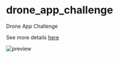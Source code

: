 # drone_app_challenge

Drone App Challenge

<!--  -->
See more details <a target="_blank" href="https://www.uplabs.com/posts/drone-app-challenge-0cf73266-02b2-4f70-b038-adc69f6b14f4">here</a>

![preview](https://user-images.githubusercontent.com/31658548/166847734-749fad6c-2d1c-43bf-a5d8-f399570187ed.png)
